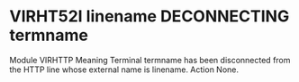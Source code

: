 # VIRHT52I linename DECONNECTING termname
Module
    VIRHTTP
Meaning
    Terminal termname has been disconnected from the HTTP line whose external name is linename.
Action
    None.
